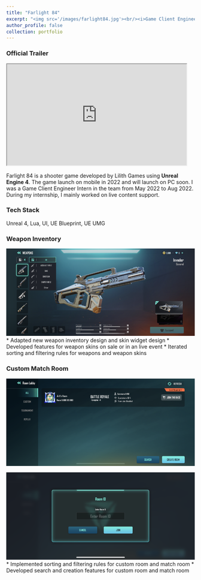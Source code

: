 ```yaml
---
title: "Farlight 84"
excerpt: "<img src='/images/farlight84.jpg'><br/><i>Game Client Engineer Intern / Unreal 4 / PC & Mobile<i>"
author_profile: false
collection: portfolio
---
```


### Official Trailer

<iframe width="480" height="270"
src="https://www.youtube.com/embed/cVZi1ZLV_6Q">
</iframe>

Farlight 84 is a shooter game developed by Lilith Games using **Unreal Engine 4**. The game launch on mobile in 2022 and will launch on PC soon. I was a Game Client Engineer Intern in the team from May 2022 to Aug 2022. During my internship, I mainly worked on live content support.

### Tech Stack
Unreal 4, Lua, UI, UE Blueprint, UE UMG

### Weapon Inventory
<img src='/images/farlight_weapon1_small.png'>
* Adapted new weapon inventory design and skin widget design
* Developed features for weapon skins on sale or in an live event
* Iterated sorting and filtering rules for weapons and weapon skins

### Custom Match Room
<img src='/images/farlight_room_small.png'><br/>

<img src='/images/farlight_roomsearch_small.png'>
* Implemented sorting and filtering rules for custom room and match room
* Developed search and creation features for custom room and match room